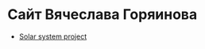 # Сайт Вячеслава Горяинова

- [Solar system project](https://gorinich666.github.io/projects/Solar_system/)




